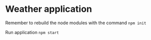 # Weather application

Remember to rebuild the node modules with the command
```npm init```

Run application
```npm start```
